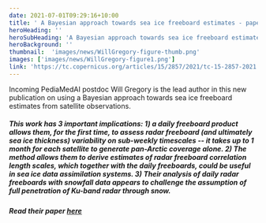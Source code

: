 ```yaml
---
date: 2021-07-01T09:29:16+10:00
title: ' A Bayesian approach towards sea ice freeboard estimates - paper by Will Gregory'
heroHeading: ''
heroSubHeading: 'A Bayesian approach towards sea ice freeboard estimates - paper by Will Gregory'
heroBackground: ''
thumbnail:  'images/news/WillGregory-figure-thumb.png'
images: ['images/news/WillGregory-figure1.png']
link: 'https://tc.copernicus.org/articles/15/2857/2021/tc-15-2857-2021.html' 
---
```


Incoming PediaMedAI postdoc Will Gregory is the lead author in this new publication on using a Bayesian approach towards sea ice freeboard estimates from satellite observations. 

##### This work has 3 important implications: 1) a daily freeboard product allows them, for the first time, to assess radar freeboard (and ultimately sea ice thickness) variability on sub-weekly timescales -- it takes up to 1 month for each satellite to generate pan-Arctic coverage alone. 2) The method allows them to derive estimates of radar freeboard correlation length scales, which together with the daily freeboards, could be useful in sea ice data assimilation systems. 3) Their analysis of daily radar freeboards with snowfall data appears to challenge the assumption of full penetration of Ku-band radar through snow. 


##### Read their paper [here](https://tc.copernicus.org/articles/15/2857/2021/tc-15-2857-2021.html)
